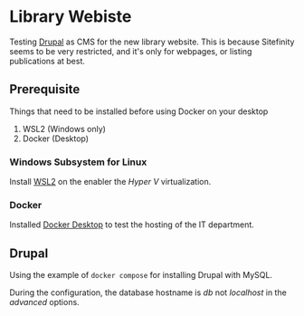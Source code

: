 # Library Webiste

Testing [Drupal](https://www.drupal.org/home) as CMS for the new library website. This is because Sitefinity seems to be very restricted, and it's only for webpages, or listing publications at best.

## Prerequisite

Things that need to be installed before using Docker on your desktop

1. WSL2 (Windows only)
2. Docker (Desktop)

### Windows Subsystem for Linux

Install [WSL2][wsl_install] on the enabler the _Hyper V_ virtualization.

### Docker 

Installed [Docker Desktop][desktop] to test the hosting of the IT department.

## Drupal

Using the example of `docker compose` for installing Drupal with MySQL.

During the configuration, the database hostname is _db_ not _localhost_ in the _advanced_ options.

[wsl_install]: https://docs.microsoft.com/en-us/windows/wsl/install-win10 "WSL2 Install"
[desktop]: https://www.docker.com/products/docker-desktop "Docker Desktop page"

